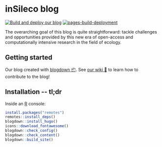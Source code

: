 # inSileco blog
[![Build and deploy our blog](https://github.com/inSileco/inSileco.github.io/actions/workflows/R-BUILD-BLOG.yml/badge.svg)](https://github.com/inSileco/inSileco.github.io/actions/workflows/R-BUILD-BLOG.yml)
[![pages-build-deployment](https://github.com/inSileco/inSileco.github.io/actions/workflows/pages/pages-build-deployment/badge.svg)](https://github.com/inSileco/inSileco.github.io/actions/workflows/pages/pages-build-deployment)

The overarching goal of this blog is quite straightforward: tackle challenges
and opportunities provided by this new era of open-access and computationally
intensive research in the field of ecology.


## Getting started

Our blog created with [blogdown :package:](https://bookdown.org/yihui/blogdown/). See [our wiki :book:](https://github.com/inSileco/inSileco.github.io/wiki/GetStarted) to learn how to contribute to the blog!


## Installation -- tl;dr 

Inside an [R](https://www.r-project.org/) console:

```R
install.packages("remotes")
remotes::install_deps()
blogdown::install_hugo()
icons::download_fontawesome()
blogdown::check_config()
blogdown::check_content()
blogdown::build_site()
```
